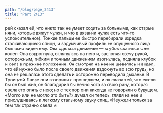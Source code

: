 ```yaml
---
path: "/blog/page_2413"
title: "Part 2413"
---
```


рей сказал ей, что никто так не умеет ходить за больными, как старые няни, которые вяжут чулки, и что в вязании чулка есть что-то успокоительное). Тонкие пальцы ее быстро перебирали изредка сталкивающиеся спицы, и задумчивый профиль ее опущенного лица был ясно виден ему. Она сделала движенье — клубок скатился с ее колен. Она вздрогнула, оглянулась на него и, заслоняя свечу рукой, осторожным, гибким и точным движением изогнулась, подняла клубок и села в прежнее положение.
Он смотрел на нее не шевелясь и видел, что ей нужно было после своего движения вздохнуть во всю грудь, но она не решалась этого сделать и осторожно переводила дыханье.
В Троицкой Лавре они говорили о прошедшем, и он сказал ей, что ежели бы он был жив, он благодарил бы вечно Бога за свою рану, которая свела его опять с нею; но с тех пор они никогда не говорили о будущем.
«Могло или не могло это быть?» думал он теперь, глядя на нее и прислушиваясь к легкому стальному звуку спиц. «Неужели только за тем так странно свела м
